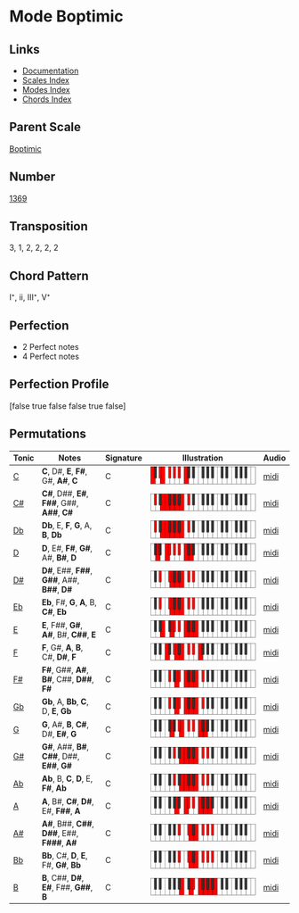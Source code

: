 # Mode Boptimic

## Links

- [Documentation](README.md)
- [Scales Index](Scales.md)
- [Modes Index](Modes.md)
- [Chords Index](Chords.md)

## Parent Scale

[Boptimic](ScaleBoptimic.md)

## Number

[1369](https://ianring.com/musictheory/scales/1369)

## Transposition

3, 1, 2, 2, 2, 2

## Chord Pattern

I⁺, ii, III⁺, V⁺

## Perfection

- 2 Perfect notes
- 4 Perfect notes

## Perfection Profile

[false true false false true false]

## Permutations

| Tonic | Notes | Signature | Illustration | Audio |
|-------|-------|-----------|--------------|-------|
| [C](ModeCNaturalBoptimic.md) | **C**, D#, **E**, **F#**, G#, **A#**, **C** | C | ![CNaturalBoptimic](ModeCNaturalBoptimic.png) | [midi](https://github.com/edipermadi/music/blob/main/docs/ModeCNaturalBoptimic.mid?raw=true) |
| [C#](ModeCSharpBoptimic.md) | **C#**, D##, **E#**, **F##**, G##, **A##**, **C#** | C | ![CSharpBoptimic](ModeCSharpBoptimic.png) | [midi](https://github.com/edipermadi/music/blob/main/docs/ModeCSharpBoptimic.mid?raw=true) |
| [Db](ModeDFlatBoptimic.md) | **Db**, E, **F**, **G**, A, **B**, **Db** | C | ![DFlatBoptimic](ModeDFlatBoptimic.png) | [midi](https://github.com/edipermadi/music/blob/main/docs/ModeDFlatBoptimic.mid?raw=true) |
| [D](ModeDNaturalBoptimic.md) | **D**, E#, **F#**, **G#**, A#, **B#**, **D** | C | ![DNaturalBoptimic](ModeDNaturalBoptimic.png) | [midi](https://github.com/edipermadi/music/blob/main/docs/ModeDNaturalBoptimic.mid?raw=true) |
| [D#](ModeDSharpBoptimic.md) | **D#**, E##, **F##**, **G##**, A##, **B##**, **D#** | C | ![DSharpBoptimic](ModeDSharpBoptimic.png) | [midi](https://github.com/edipermadi/music/blob/main/docs/ModeDSharpBoptimic.mid?raw=true) |
| [Eb](ModeEFlatBoptimic.md) | **Eb**, F#, **G**, **A**, B, **C#**, **Eb** | C | ![EFlatBoptimic](ModeEFlatBoptimic.png) | [midi](https://github.com/edipermadi/music/blob/main/docs/ModeEFlatBoptimic.mid?raw=true) |
| [E](ModeENaturalBoptimic.md) | **E**, F##, **G#**, **A#**, B#, **C##**, **E** | C | ![ENaturalBoptimic](ModeENaturalBoptimic.png) | [midi](https://github.com/edipermadi/music/blob/main/docs/ModeENaturalBoptimic.mid?raw=true) |
| [F](ModeFNaturalBoptimic.md) | **F**, G#, **A**, **B**, C#, **D#**, **F** | C | ![FNaturalBoptimic](ModeFNaturalBoptimic.png) | [midi](https://github.com/edipermadi/music/blob/main/docs/ModeFNaturalBoptimic.mid?raw=true) |
| [F#](ModeFSharpBoptimic.md) | **F#**, G##, **A#**, **B#**, C##, **D##**, **F#** | C | ![FSharpBoptimic](ModeFSharpBoptimic.png) | [midi](https://github.com/edipermadi/music/blob/main/docs/ModeFSharpBoptimic.mid?raw=true) |
| [Gb](ModeGFlatBoptimic.md) | **Gb**, A, **Bb**, **C**, D, **E**, **Gb** | C | ![GFlatBoptimic](ModeGFlatBoptimic.png) | [midi](https://github.com/edipermadi/music/blob/main/docs/ModeGFlatBoptimic.mid?raw=true) |
| [G](ModeGNaturalBoptimic.md) | **G**, A#, **B**, **C#**, D#, **E#**, **G** | C | ![GNaturalBoptimic](ModeGNaturalBoptimic.png) | [midi](https://github.com/edipermadi/music/blob/main/docs/ModeGNaturalBoptimic.mid?raw=true) |
| [G#](ModeGSharpBoptimic.md) | **G#**, A##, **B#**, **C##**, D##, **E##**, **G#** | C | ![GSharpBoptimic](ModeGSharpBoptimic.png) | [midi](https://github.com/edipermadi/music/blob/main/docs/ModeGSharpBoptimic.mid?raw=true) |
| [Ab](ModeAFlatBoptimic.md) | **Ab**, B, **C**, **D**, E, **F#**, **Ab** | C | ![AFlatBoptimic](ModeAFlatBoptimic.png) | [midi](https://github.com/edipermadi/music/blob/main/docs/ModeAFlatBoptimic.mid?raw=true) |
| [A](ModeANaturalBoptimic.md) | **A**, B#, **C#**, **D#**, E#, **F##**, **A** | C | ![ANaturalBoptimic](ModeANaturalBoptimic.png) | [midi](https://github.com/edipermadi/music/blob/main/docs/ModeANaturalBoptimic.mid?raw=true) |
| [A#](ModeASharpBoptimic.md) | **A#**, B##, **C##**, **D##**, E##, **F###**, **A#** | C | ![ASharpBoptimic](ModeASharpBoptimic.png) | [midi](https://github.com/edipermadi/music/blob/main/docs/ModeASharpBoptimic.mid?raw=true) |
| [Bb](ModeBFlatBoptimic.md) | **Bb**, C#, **D**, **E**, F#, **G#**, **Bb** | C | ![BFlatBoptimic](ModeBFlatBoptimic.png) | [midi](https://github.com/edipermadi/music/blob/main/docs/ModeBFlatBoptimic.mid?raw=true) |
| [B](ModeBNaturalBoptimic.md) | **B**, C##, **D#**, **E#**, F##, **G##**, **B** | C | ![BNaturalBoptimic](ModeBNaturalBoptimic.png) | [midi](https://github.com/edipermadi/music/blob/main/docs/ModeBNaturalBoptimic.mid?raw=true) |
